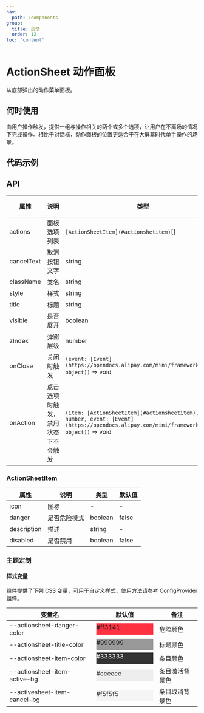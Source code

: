 ```yaml
---
nav:
  path: /components
group:
  title: 反馈
  order: 12
toc: 'content'
---
```


# ActionSheet 动作面板

<!-- <code src="../../docs/components/compatibility.tsx" inline="true"></code> -->

从底部弹出的动作菜单面板。

## 何时使用

由用户操作触发，提供一组与操作相关的两个或多个选项，让用户在不离场的情况下完成操作。相比于对话框，动作面板的位置更适合于在大屏幕时代单手操作的场景。

## 代码示例

<code src='../../demo/pages/ActionSheet/index'></code>

## API

| 属性       | 说明                               | 类型                                                                                                                                          | 默认值 |
| ---------- | ---------------------------------- | --------------------------------------------------------------------------------------------------------------------------------------------- | ------ |
| actions    | 面板选项列表                       | `[ActionSheetItem](#actionshetitem)`[]                                                                                                        | []     |
| cancelText | 取消按钮文字                       | string                                                                                                                                        | 取消   |
| className  | 类名                               | string                                                                                                                                        | -      |
| style      | 样式                               | string                                                                                                                                        | -      |
| title      | 标题                               | string                                                                                                                                        | -      |
| visible    | 是否展开                           | boolean                                                                                                                                       | false  |
| zIndex     | 弹窗层级                           | number                                                                                                                                        | 998    |
| onClose    | 关闭时触发                         | `(event: [Event](https://opendocs.alipay.com/mini/framework/event-object))` => void                                                           | -      |
| onAction   | 点击选项时触发，禁用状态下不会触发 | `(item: [ActionSheetItem](#actionsheetitem), index: number, event: [Event](https://opendocs.alipay.com/mini/framework/event-object))` => void | -      |

### ActionSheetItem

| 属性        | 说明         | 类型    | 默认值 |
| ----------- | ------------ | ------- | ------ |
| icon        | 图标         | -       | -      |
| danger      | 是否危险模式 | boolean | false  |
| description | 描述         | string  | -      |
| disabled    | 是否禁用     | boolean | false  |

### 主题定制

#### 样式变量

组件提供了下列 CSS 变量，可用于自定义样式，使用方法请参考 ConfigProvider 组件。

| 变量名                       | 默认值                                                                                           | 备注           |
| ---------------------------- | ------------------------------------------------------------------------------------------------ | -------------- |
| --actionsheet-danger-color   | <div style="width: 150px; height: 30px; background-color: #ff3141;">#ff3141</div>                | 危险颜色       |
| --actionsheet-title-color    | <div style="width: 150px; height: 30px; background-color: #999999;">#999999</div>                | 标题颜色       |
| --actionsheet-item-color     | <div style="width: 150px; height: 30px; background-color: #333333; color: #ffffff">#333333</div> | 条目颜色       |
| --actionsheet-item-active-bg | <div style="width: 150px; height: 30px; background-color: #eeeeee; color: #333333">#eeeeee</div> | 条目激活背景色 |
| --activesheet-item-cancel-bg | <div style="width: 150px; height: 30px; background-color: #f5f5f5; color: #333333">#f5f5f5</div> | 条目取消背景色 |

